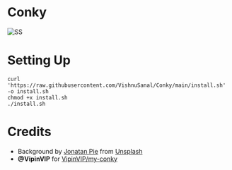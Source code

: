 # Conky

![SS](https://github.com/VishnuSanal/dotfiles/assets/50027064/0483b5b4-5fef-41b4-9cba-27ccc7cf798b?raw=true)

# Setting Up

```
curl 'https://raw.githubusercontent.com/VishnuSanal/Conky/main/install.sh' -o install.sh
chmod +x install.sh
./install.sh
```

# Credits

- Background by [Jonatan Pie](https://unsplash.com/@r3dmax?utm_source=unsplash&utm_medium=referral&utm_content=creditCopyText) from [Unsplash](https://unsplash.com/photos/3l3RwQdHRHg?utm_source=unsplash&utm_medium=referral&utm_content=creditCopyText)
- **@VipinVIP** for [VipinVIP/my-conky](https://github.com/VipinVIP/my-conky)

